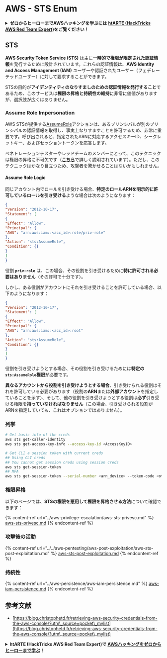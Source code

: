 # AWS - STS Enum

<details>

<summary><strong>ゼロからヒーローまでAWSハッキングを学ぶには</strong> <a href="https://training.hacktricks.xyz/courses/arte"><strong>htARTE (HackTricks AWS Red Team Expert)</strong></a><strong>をご覧ください！</strong></summary>

HackTricksをサポートする他の方法:

* **HackTricksにあなたの会社を広告したい**、または**HackTricksをPDFでダウンロードしたい**場合は、[**サブスクリプションプラン**](https://github.com/sponsors/carlospolop)をチェックしてください！
* [**公式PEASS & HackTricksグッズ**](https://peass.creator-spring.com)を入手する
* [**The PEASS Family**](https://opensea.io/collection/the-peass-family)を発見し、独占的な[**NFTs**](https://opensea.io/collection/the-peass-family)のコレクションをチェックする
* 💬 [**Discordグループ**](https://discord.gg/hRep4RUj7f)に**参加する**か、[**telegramグループ**](https://t.me/peass)に参加するか、**Twitter** 🐦 [**@carlospolopm**](https://twitter.com/carlospolopm)を**フォローする**。
* **HackTricks**と[**HackTricks Cloud**](https://github.com/carlospolop/hacktricks-cloud)のgithubリポジトリにPRを提出して、あなたのハッキングのコツを**共有する**。

</details>

## STS

**AWS Security Token Service (STS)** は主に**一時的で権限が限定された認証情報**を発行するために設計されています。これらの認証情報は、**AWS Identity and Access Management (IAM)** ユーザーや認証されたユーザー（フェデレーテッドユーザー）に対して要求することができます。

STSの目的が**アイデンティティのなりすましのための認証情報を発行すること**であるため、このサービスは**権限の昇格と持続性の維持**に非常に価値がありますが、選択肢が広くはありません。

### Assume Role Impersonation

AWS STSが提供する[AssumeRole](https://docs.aws.amazon.com/STS/latest/APIReference/API\_AssumeRole.html)アクションは、あるプリンシパルが別のプリンシパルの認証情報を取得し、事実上なりすますことを許可するため、非常に重要です。呼び出されると、指定されたARNに対応するアクセスキーID、シークレットキー、およびセッショントークンを応答します。

ペネトレーションテスターやレッドチームのメンバーにとって、このテクニックは権限の昇格に不可欠です（[**こちら**](../aws-privilege-escalation/aws-sts-privesc.md#sts-assumerole)で詳しく説明されています）。ただし、このテクニックはかなり目立つため、攻撃者を驚かせることはないかもしれません。

#### Assume Role Logic

同じアカウント内でロールを引き受ける場合、**特定のロールARNを明示的に許可しているロールを引き受ける**ような場合は次のようになります：
```json
{
"Version": "2012-10-17",
"Statement": [
{
"Effect": "Allow",
"Principal": {
"AWS": "arn:aws:iam::<acc_id>:role/priv-role"
},
"Action": "sts:AssumeRole",
"Condition": {}
}
]
}
```
役割 **`priv-role`** は、この場合、その役割を引き受けるために**特に許可される必要はありません**（その許可で十分です）。

しかし、ある役割がアカウントにそれを引き受けることを許可している場合、以下のようになります：
```json
{
"Version": "2012-10-17",
"Statement": [
{
"Effect": "Allow",
"Principal": {
"AWS": "arn:aws:iam::<acc_id>:root"
},
"Action": "sts:AssumeRole",
"Condition": {}
}
]
}
```
役割を引き受けようとする場合、その役割を引き受けるためには**特定の`sts:AssumeRole`権限**が必要です。

**異なるアカウントから役割を引き受けようとする場合**、引き受けられる役割はそれを許可している必要があります（役割の**ARN**または**外部アカウント**を指定していることを示す）、そして、他の役割を引き受けようとする役割は**必ず**引き受ける権限を**持っていなければなりません**（この場合、引き受けられる役割がARNを指定していても、これはオプションではありません）。

### 列挙
```bash
# Get basic info of the creds
aws sts get-caller-identity
aws sts get-access-key-info --access-key-id <AccessKeyID>

# Get CLI a session token with current creds
## Using CLI creds
## You cannot get session creds using session creds
aws sts get-session-token
## MFA
aws sts get-session-token --serial-number <arn_device> --token-code <otp_code>
```
### 権限昇格

以下のページでは、**STSの権限を悪用して権限を昇格させる方法**について確認できます：

{% content-ref url="../aws-privilege-escalation/aws-sts-privesc.md" %}
[aws-sts-privesc.md](../aws-privilege-escalation/aws-sts-privesc.md)
{% endcontent-ref %}

### 攻撃後の活動

{% content-ref url="../../aws-pentesting/aws-post-exploitation/aws-sts-post-exploitation.md" %}
[aws-sts-post-exploitation.md](../../aws-pentesting/aws-post-exploitation/aws-sts-post-exploitation.md)
{% endcontent-ref %}

### 持続性

{% content-ref url="../aws-persistence/aws-iam-persistence.md" %}
[aws-iam-persistence.md](../aws-persistence/aws-iam-persistence.md)
{% endcontent-ref %}

## 参考文献

* [https://blog.christophetd.fr/retrieving-aws-security-credentials-from-the-aws-console/?utm\_source=pocket\_mylist](https://blog.christophetd.fr/retrieving-aws-security-credentials-from-the-aws-console/?utm\_source=pocket\_mylist)

<details>

<summary><strong>htARTE (HackTricks AWS Red Team Expert)で</strong> <a href="https://training.hacktricks.xyz/courses/arte"><strong>AWSハッキングをゼロからヒーローまで学ぶ</strong></a><strong>！</strong></summary>

HackTricksをサポートする他の方法：

* **HackTricksにあなたの会社を広告したい**、または**HackTricksをPDFでダウンロードしたい**場合は、[**サブスクリプションプラン**](https://github.com/sponsors/carlospolop)をチェックしてください！
* [**公式のPEASS & HackTricksグッズ**](https://peass.creator-spring.com)を手に入れましょう。
* [**The PEASS Family**](https://opensea.io/collection/the-peass-family)を発見し、独占的な[**NFTs**](https://opensea.io/collection/the-peass-family)のコレクションをチェックしてください。
* 💬 [**Discordグループ**](https://discord.gg/hRep4RUj7f)に**参加するか**、[**テレグラムグループ**](https://t.me/peass)に参加するか、**Twitter** 🐦 [**@carlospolopm**](https://twitter.com/carlospolopm)で**フォローしてください。**
* [**HackTricks**](https://github.com/carlospolop/hacktricks)と[**HackTricks Cloud**](https://github.com/carlospolop/hacktricks-cloud)のgithubリポジトリにPRを提出して、あなたのハッキングのコツを**共有してください。**

</details>
